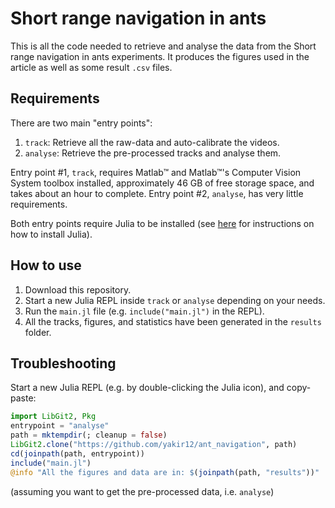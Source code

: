 # Short range navigation in ants
This is all the code needed to retrieve and analyse the data from the Short range navigation in ants experiments. It produces the figures used in the article as well as some result `.csv` files.

## Requirements

There are two main "entry points":
1. `track`: Retrieve all the raw-data and auto-calibrate the videos.
2. `analyse`: Retrieve the pre-processed tracks and analyse them.

Entry point #1, `track`, requires Matlab™ and Matlab™'s Computer Vision System toolbox installed, approximately 46 GB of free storage space, and takes about an hour to complete. Entry point #2, `analyse`, has very little requirements. 

Both entry points require Julia to be installed (see [here](https://julialang.org/downloads/) for instructions on how to install Julia).

## How to use
1. Download this repository.
2. Start a new Julia REPL inside `track` or `analyse` depending on your needs.
3. Run the `main.jl` file (e.g. `include("main.jl")` in the REPL).
4. All the tracks, figures, and statistics have been generated in the `results` folder.

## Troubleshooting
Start a new Julia REPL (e.g. by double-clicking the Julia icon), and copy-paste:
```julia
import LibGit2, Pkg
entrypoint = "analyse"
path = mktempdir(; cleanup = false)
LibGit2.clone("https://github.com/yakir12/ant_navigation", path) 
cd(joinpath(path, entrypoint))
include("main.jl")
@info "All the figures and data are in: $(joinpath(path, "results"))"
```
(assuming you want to get the pre-processed data, i.e. `analyse`)
